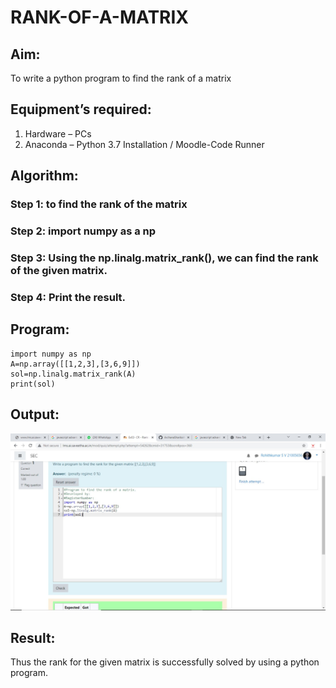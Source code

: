 # RANK-OF-A-MATRIX
## Aim:
To write a python program to find the rank of a matrix
## Equipment’s required:
1. 	Hardware – PCs
2. 	Anaconda – Python 3.7 Installation / Moodle-Code Runner
## Algorithm:
### Step 1: to find the rank of the matrix
### Step 2: import numpy as a np
### Step 3: Using the np.linalg.matrix_rank(), we can find the rank of the given matrix.
### Step 4: Print the result.
## Program:
```
import numpy as np
A=np.array([[1,2,3],[3,6,9]])
sol=np.linalg.matrix_rank(A)
print(sol)
```
## Output:
![gitlogo](vishal.jpeg)


## Result:
Thus the rank for the given matrix is successfully solved by  using a python program.


